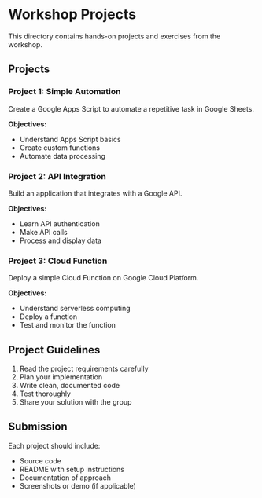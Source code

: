 # Workshop Projects

This directory contains hands-on projects and exercises from the workshop.

## Projects

### Project 1: Simple Automation
Create a Google Apps Script to automate a repetitive task in Google Sheets.

**Objectives:**
- Understand Apps Script basics
- Create custom functions
- Automate data processing

### Project 2: API Integration
Build an application that integrates with a Google API.

**Objectives:**
- Learn API authentication
- Make API calls
- Process and display data

### Project 3: Cloud Function
Deploy a simple Cloud Function on Google Cloud Platform.

**Objectives:**
- Understand serverless computing
- Deploy a function
- Test and monitor the function

## Project Guidelines

1. Read the project requirements carefully
2. Plan your implementation
3. Write clean, documented code
4. Test thoroughly
5. Share your solution with the group

## Submission

Each project should include:
- Source code
- README with setup instructions
- Documentation of approach
- Screenshots or demo (if applicable)
